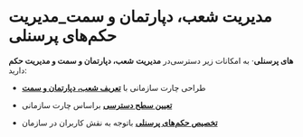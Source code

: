 # مدیریت شعب، دپارتمان و سمت_مدیریت حکم‌های پرسنلی 


در **مدیریت** **شعب، دپارتمان و سمت و مدیریت حکم‎‌های پرسنلی**· به امکانات زیر دسترسی دارید: 

-    طراحی چارت سازمانی با **[تعریف شعب، دپارتمان و سمت](%D8%AA%D8%B9%D8%B1%DB%8C%D9%81%20%DA%86%D8%A7%D8%B1%D8%AA%20%D8%B3%D8%A7%D8%B2%D9%85%D8%A7%D9%86%DB%8C.md)**

-    **[تعیین سطح دسترسی](file%3A%2F%2F%2FC%3A%5CUsers%5CH.abasi%5CDocuments%5CGitHub%5CPayamGostarDocs%5Chelp2.5.4%20new%5CGetting-Started%5C%D9%85%D8%AF%DB%8C%D8%B1%DB%8C%D8%AA%20%DA%AF%D8%B1%D9%88%D9%87%E2%80%8C%D8%A7%20%D9%88%20%DA%A9%D8%A7%D8%B1%D8%A8%D8%B1%D8%A7%D9%86%5C%D8%AA%D8%B9%DB%8C%DB%8C%D9%86%20%D8%B3%D8%B7%D8%AD%20%D8%AF%D8%B3%D8%AA%D8%B1%D8%B3%DB%8C.md)** براساس چارت سازمانی  

-    **[تخصیص حکم‌های پرسنلی](%D8%AA%D8%AE%D8%B5%DB%8C%D8%B5%20%D8%AD%DA%A9%D9%85%20%D8%A8%D9%87%20%DA%A9%D8%A7%D8%B1%D8%A8%D8%B1%D8%A7%D9%86.md)** باتوجه به نقش کاربران در سازمان